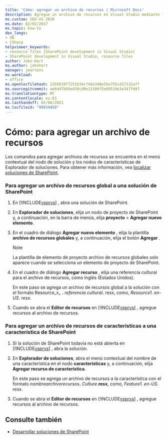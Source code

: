 ```yaml
---
title: 'Cómo: agregar un archivo de recursos | Microsoft Docs'
description: Agregue un archivo de recursos en Visual Studio mediante los comandos del menú contextual del nodo de solución y los nodos de características en Explorador de soluciones.
ms.custom: SEO-VS-2020
ms.date: 02/02/2017
ms.topic: how-to
dev_langs:
- VB
- CSharp
helpviewer_keywords:
- resource files [SharePoint development in Visual Studio]
- SharePoint development in Visual Studio, resource files
author: John-Hart
ms.author: johnhart
manager: jmartens
ms.workload:
- office
ms.openlocfilehash: 22b5638f7251b34c74da348e55e755cd27132aff
ms.sourcegitcommit: ae6d47b09a439cd0e13180f5e89510e3e347fd47
ms.translationtype: MT
ms.contentlocale: es-ES
ms.lasthandoff: 02/08/2021
ms.locfileid: "99934850"
---
```

# <a name="how-to-add-a-resource-file"></a>Cómo: para agregar un archivo de recursos
  Los comandos para agregar archivos de recursos se encuentra en el menú contextual del nodo de solución y los nodos de características de Explorador de soluciones. Para obtener más información, vea [localizar soluciones de SharePoint](../sharepoint/localizing-sharepoint-solutions.md).

### <a name="to-add-a-global-resource-file-to-a-sharepoint-solution"></a>Para agregar un archivo de recursos global a una solución de SharePoint

1. En [!INCLUDE[vsprvs](../sharepoint/includes/vsprvs-md.md)] , abra una solución de SharePoint.

2. En **Explorador de soluciones**, elija un nodo de proyecto de SharePoint y, a continuación, en la barra de menús, elija **proyecto**  >  **Agregar nuevo elemento**.

3. En el cuadro de diálogo **Agregar nuevo elemento** , elija la plantilla **archivo de recursos globales** y, a continuación, elija el botón **Agregar** .

   > [!NOTE]
   > La plantilla de elemento de proyecto archivo de recursos globales solo aparece cuando se selecciona un elemento de proyecto de SharePoint.

4. En el cuadro de diálogo **Agregar recurso** , elija una referencia cultural para el archivo de recursos, como inglés (Estados Unidos).

    En este paso se agrega un archivo de recursos global a la solución con el formato Resource_x_ **.** <em>referencia cultural</em><strong>.</strong> resx, como, *Resource1. en-US. resx*.

5. Cuando se abra el **Editor de recursos** en [!INCLUDE[vsprvs](../sharepoint/includes/vsprvs-md.md)] , agregue recursos al archivo de recursos.

### <a name="to-add-a-feature-resource-file-to-a-sharepoint-feature"></a>Para agregar un archivo de recursos de características a una característica de SharePoint

1. Si la solución de SharePoint todavía no está abierta en [!INCLUDE[vsprvs](../sharepoint/includes/vsprvs-md.md)] , abra la solución.

2. En **Explorador de soluciones**, abra el menú contextual del nombre de una característica en el nodo **características** y, a continuación, elija **Agregar recurso de característica**.

     En este paso se agrega un archivo de recursos a la característica con el formato _nombrearchivorecursos_**.** _Culture_.**resx**, como, *Feature1. en-US. resx*.

3. Cuando se abra el **Editor de recursos** en [!INCLUDE[vsprvs](../sharepoint/includes/vsprvs-md.md)] , agregue recursos al archivo de recursos.

## <a name="see-also"></a>Consulte también
- [Desarrollar soluciones de SharePoint](../sharepoint/developing-sharepoint-solutions.md)
